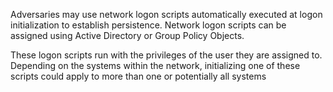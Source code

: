 Adversaries may use network logon scripts automatically executed at logon initialization to establish persistence. Network logon scripts can be assigned using Active Directory or Group Policy Objects.

These logon scripts run with the privileges of the user they are assigned to. Depending on the systems within the network, initializing one of these scripts could apply to more than one or potentially all systems